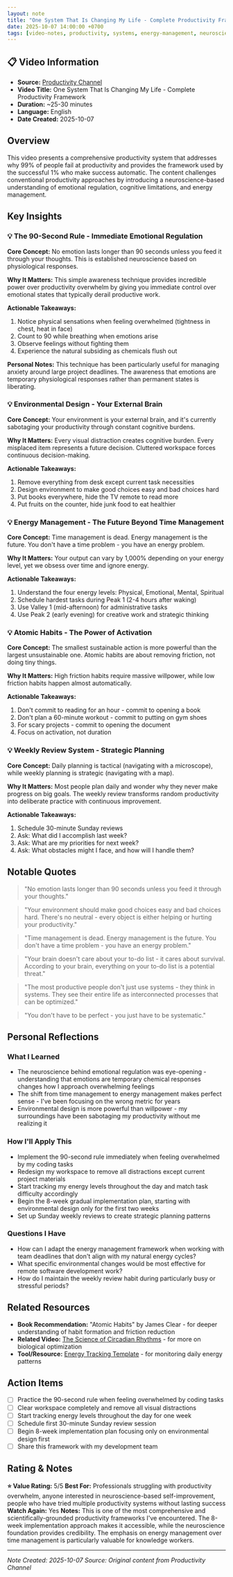 ```yaml
---
layout: note
title: "One System That Is Changing My Life - Complete Productivity Framework"
date: 2025-10-07 14:00:00 +0700
tags: [video-notes, productivity, systems, energy-management, neuroscience, habit-formation, cognitive-science]
---
```


## 📋 Video Information
- **Source:** [Productivity Channel](https://youtube.com/example)
- **Video Title:** One System That Is Changing My Life - Complete Productivity Framework
- **Duration:** ~25-30 minutes
- **Language:** English
- **Date Created:** 2025-10-07

## Overview
This video presents a comprehensive productivity system that addresses why 99% of people fail at productivity and provides the framework used by the successful 1% who make success automatic. The content challenges conventional productivity approaches by introducing a neuroscience-based understanding of emotional regulation, cognitive limitations, and energy management.

## Key Insights

### 💡 The 90-Second Rule - Immediate Emotional Regulation
**Core Concept:** No emotion lasts longer than 90 seconds unless you feed it through your thoughts. This is established neuroscience based on physiological responses.

**Why It Matters:** This simple awareness technique provides incredible power over productivity overwhelm by giving you immediate control over emotional states that typically derail productive work.

**Actionable Takeaways:**
1. Notice physical sensations when feeling overwhelmed (tightness in chest, heat in face)
2. Count to 90 while breathing when emotions arise
3. Observe feelings without fighting them
4. Experience the natural subsiding as chemicals flush out

**Personal Notes:**
This technique has been particularly useful for managing anxiety around large project deadlines. The awareness that emotions are temporary physiological responses rather than permanent states is liberating.

### 💡 Environmental Design - Your External Brain
**Core Concept:** Your environment is your external brain, and it's currently sabotaging your productivity through constant cognitive burdens.

**Why It Matters:** Every visual distraction creates cognitive burden. Every misplaced item represents a future decision. Cluttered workspace forces continuous decision-making.

**Actionable Takeaways:**
1. Remove everything from desk except current task necessities
2. Design environment to make good choices easy and bad choices hard
3. Put books everywhere, hide the TV remote to read more
4. Put fruits on the counter, hide junk food to eat healthier

### 💡 Energy Management - The Future Beyond Time Management
**Core Concept:** Time management is dead. Energy management is the future. You don't have a time problem - you have an energy problem.

**Why It Matters:** Your output can vary by 1,000% depending on your energy level, yet we obsess over time and ignore energy.

**Actionable Takeaways:**
1. Understand the four energy levels: Physical, Emotional, Mental, Spiritual
2. Schedule hardest tasks during Peak 1 (2-4 hours after waking)
3. Use Valley 1 (mid-afternoon) for administrative tasks
4. Use Peak 2 (early evening) for creative work and strategic thinking

### 💡 Atomic Habits - The Power of Activation
**Core Concept:** The smallest sustainable action is more powerful than the largest unsustainable one. Atomic habits are about removing friction, not doing tiny things.

**Why It Matters:** High friction habits require massive willpower, while low friction habits happen almost automatically.

**Actionable Takeaways:**
1. Don't commit to reading for an hour - commit to opening a book
2. Don't plan a 60-minute workout - commit to putting on gym shoes
3. For scary projects - commit to opening the document
4. Focus on activation, not duration

### 💡 Weekly Review System - Strategic Planning
**Core Concept:** Daily planning is tactical (navigating with a microscope), while weekly planning is strategic (navigating with a map).

**Why It Matters:** Most people plan daily and wonder why they never make progress on big goals. The weekly review transforms random productivity into deliberate practice with continuous improvement.

**Actionable Takeaways:**
1. Schedule 30-minute Sunday reviews
2. Ask: What did I accomplish last week?
3. Ask: What are my priorities for next week?
4. Ask: What obstacles might I face, and how will I handle them?

## Notable Quotes
> "No emotion lasts longer than 90 seconds unless you feed it through your thoughts."

> "Your environment should make good choices easy and bad choices hard. There's no neutral - every object is either helping or hurting your productivity."

> "Time management is dead. Energy management is the future. You don't have a time problem - you have an energy problem."

> "Your brain doesn't care about your to-do list - it cares about survival. According to your brain, everything on your to-do list is a potential threat."

> "The most productive people don't just use systems - they think in systems. They see their entire life as interconnected processes that can be optimized."

> "You don't have to be perfect - you just have to be systematic."

## Personal Reflections
### What I Learned
- The neuroscience behind emotional regulation was eye-opening - understanding that emotions are temporary chemical responses changes how I approach overwhelming feelings
- The shift from time management to energy management makes perfect sense - I've been focusing on the wrong metric for years
- Environmental design is more powerful than willpower - my surroundings have been sabotaging my productivity without me realizing it

### How I'll Apply This
- Implement the 90-second rule immediately when feeling overwhelmed by my coding tasks
- Redesign my workspace to remove all distractions except current project materials
- Start tracking my energy levels throughout the day and match task difficulty accordingly
- Begin the 8-week gradual implementation plan, starting with environmental design only for the first two weeks
- Set up Sunday weekly reviews to create strategic planning patterns

### Questions I Have
- How can I adapt the energy management framework when working with team deadlines that don't align with my natural energy cycles?
- What specific environmental changes would be most effective for remote software development work?
- How do I maintain the weekly review habit during particularly busy or stressful periods?

## Related Resources
- **Book Recommendation:** "Atomic Habits" by James Clear - for deeper understanding of habit formation and friction reduction
- **Related Video:** [The Science of Circadian Rhythms](example-link) - for more on biological optimization
- **Tool/Resource:** [Energy Tracking Template](example-link) - for monitoring daily energy patterns

## Action Items
- [ ] Practice the 90-second rule when feeling overwhelmed by coding tasks
- [ ] Clear workspace completely and remove all visual distractions
- [ ] Start tracking energy levels throughout the day for one week
- [ ] Schedule first 30-minute Sunday review session
- [ ] Begin 8-week implementation plan focusing only on environmental design first
- [ ] Share this framework with my development team

## Rating & Notes
**⭐ Value Rating:** 5/5
**Best For:** Professionals struggling with productivity overwhelm, anyone interested in neuroscience-based self-improvement, people who have tried multiple productivity systems without lasting success
**Watch Again:** Yes
**Notes:** This is one of the most comprehensive and scientifically-grounded productivity frameworks I've encountered. The 8-week implementation approach makes it accessible, while the neuroscience foundation provides credibility. The emphasis on energy management over time management is particularly valuable for knowledge workers.

---

*Note Created: 2025-10-07*
*Source: Original content from Productivity Channel*